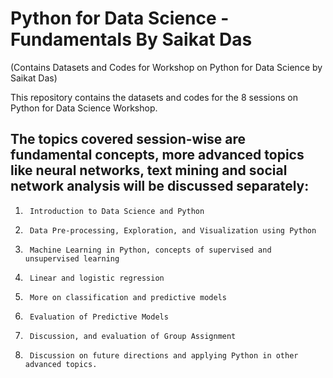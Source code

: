 # Python for Data Science - Fundamentals By Saikat Das
(Contains Datasets and Codes for Workshop on Python for Data Science by Saikat Das)

This repository contains the datasets and codes for the 8 sessions on Python for Data Science Workshop. 

## The topics covered session-wise are fundamental concepts, more advanced topics like neural networks, text mining and social network analysis will be discussed separately:
1.		Introduction to Data Science and Python
2.		Data Pre-processing, Exploration, and Visualization using Python	
3.		Machine Learning in Python, concepts of supervised and unsupervised learning	
4.		Linear and logistic regression
5.		More on classification and predictive models
6.		Evaluation of Predictive Models	
7.		Discussion, and evaluation of Group Assignment
8.		Discussion on future directions and applying Python in other advanced topics.

